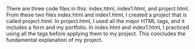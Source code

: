 There are three code files in this: index.html, index1.html, and project.html. From these two files index.html and index1.html, I created a project that is called project.html. In project.html, I used all the major HTML tags, and it includes a form and my portfolio. In index.html and index1.html, I practiced using all the tags before applying them to my project. This concludes the fundamental explanation of my project.

